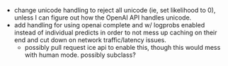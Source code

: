 - change unicode handling to reject all unicode (ie, set likelihood to 0), 
unless I can figure out how the OpenAI API handles unicode.
- add handling for using openai complete and w/ logprobs enabled instead of individual predicts in order to not mess up caching on their end and cut down on network traffic/latency issues.
  - possibly pull request ice api to enable this, though this would mess with human mode. possibly subclass? 
